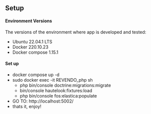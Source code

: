 ## Setup

#### Environment Versions

The versions of the environment where app is developed and tested:

 - Ubuntu 22.04.1 LTS
 - Docker 220.10.23
 - Docker compose 1.15.1

#### Set up

 - docker compose up -d
 - sudo docker exec -it REVENDO_php sh
   - php bin/console doctrine:migrations:migrate
   - bin/console hautelook:fixtures:load
   - php bin/console fos:elastica:populate
 - GO TO: http://localhost:5002/
 - thats it, enjoy!
